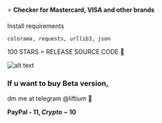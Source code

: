 ⭐ **Checker for Mastercard, VISA and other brands** 

Install requirements
```
colorama, requests, urllib3, json
```





100 STARS = RELEASE SOURCE CODE 📝






![alt text](https://i.imgur.com/Y7qmBeL.gif)



### If u want to buy Beta version,

dm me at telegram @liftium 📨 

**PayPal - 11$, Crypto - 10$**






